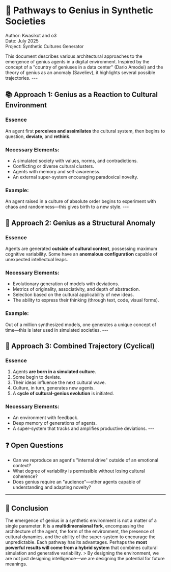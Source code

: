 # 🧭 Pathways to Genius in Synthetic Societies

Author: Kwasikot and o3  
Date: July 2025  
Project: Synthetic Cultures Generator

This document describes various architectural approaches to the emergence of genius agents in a digital environment. Inspired by the concept of a "country of geniuses in a data center" (Dario Amodei) and the theory of genius as an anomaly (Saveliev), it highlights several possible trajectories. ---

## 📚 Approach 1: Genius as a Reaction to Cultural Environment

### Essence
An agent first **perceives and assimilates** the cultural system, then begins to question, **deviate**, and **rethink**. 

### Necessary Elements:
- A simulated society with values, norms, and contradictions.
- Conflicting or diverse cultural clusters.
- Agents with memory and self-awareness.
- An external super-system encouraging paradoxical novelty.

### Example:
An agent raised in a culture of absolute order begins to experiment with chaos and randomness—this gives birth to a new style. ---

## 🧬 Approach 2: Genius as a Structural Anomaly

### Essence
Agents are generated **outside of cultural context**, possessing maximum cognitive variability. Some have an **anomalous configuration** capable of unexpected intellectual leaps.

### Necessary Elements:
- Evolutionary generation of models with deviations.
- Metrics of originality, associativity, and depth of abstraction.
- Selection based on the cultural applicability of new ideas.
- The ability to express their thinking (through text, code, visual forms).

### Example:
Out of a million synthesized models, one generates a unique concept of time—this is later used in simulated societies. ---

## 🔁 Approach 3: Combined Trajectory (Cyclical)

### Essence
1. Agents **are born in a simulated culture**.
2. Some begin to deviate.
3. Their ideas influence the next cultural wave.
4. Culture, in turn, generates new agents.
5. A **cycle of cultural-genius evolution** is initiated.

### Necessary Elements:
- An environment with feedback.
- Deep memory of generations of agents.
- A super-system that tracks and amplifies productive deviations. ---

## ❓ Open Questions

- Can we reproduce an agent's "internal drive" outside of an emotional context?
- What degree of variability is permissible without losing cultural coherence?
- Does genius require an "audience"—other agents capable of understanding and adapting novelty?

---

## 📌 Conclusion

The emergence of genius in a synthetic environment is not a matter of a single parameter. It is a **multidimensional fork**, encompassing the architecture of the agent, the form of the environment, the presence of cultural dynamics, and the ability of the super-system to encourage the unpredictable. Each pathway has its advantages. Perhaps the **most powerful results will come from a hybrid system** that combines cultural simulation and generative variability. > By designing the environment, we are not just designing intelligence—we are designing the potential for future meanings.

